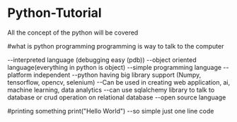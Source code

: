 # Python-Tutorial
All the concept of the python will be covered

#what is python programming
programming is way to talk to the computer

--interpreted language (debugging easy (pdb))
--object oriented language(everything in python is object)
--simple programming language
--platform independent
--python having big library support (Numpy, tensorflow, opencv, selenium)
--Can be used in creating web application, ai, machine learning, data analytics
--can use sqlalchemy library to talk to database or crud operation on relational database
--open source language

#printing something
print("Hello World")
--so simple just one line code